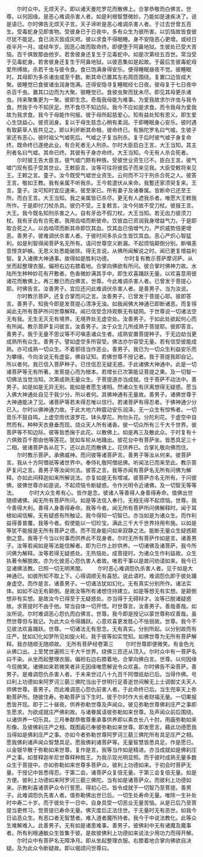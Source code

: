 <!-- { "loadSidebar": true } -->
　　尔时众中。无烦天子。即以诸天曼陀罗花而散佛上。合掌恭敬而白佛言。世尊。以何因缘。是恶心难调杀害人者。如是利根智慧微妙。乃能如是速疾决了。说是语已。尔时佛告无烦天子言。天子谛听是恶心难调杀害人者。于过去世曾五百生。受毒蛇身见即害物。受彼身已于日夜中。多有众生为彼所害。以饥恼故皆食彼尽犹不能足。食已消灭皆成灰烬。彼以求食不得眠睡。身不安隐恶心更增。或经日夜半月一月。或经年岁。因恶心故而取命终。即便堕于阿鼻地狱。生彼处已受大苦恼。百千俱致那由他岁。若舍彼身还复生于见毒蛇中。如是次第经五百世。常当受于见毒蛇身。若舍彼身还复生于阿鼻地狱。以彼恶集如是起故。于最后生彼毒蛇母爱所缚故。杀若干虫与彼令食。食已饱满身得安乐。便得睡眠昼夜不觉。彼睡眠时。其母即为多杀诸虫或至千数。断其命已置其左右周匝围绕。复置口边皆成大聚。彼睡觉已食彼诸虫润身饱满。还得安隐寻复睡眠经七日夜。彼母复于七日夜中杀百千虫。置其口边而为大聚。彼睡觉已。食彼虫聚而犹未尽。即见其母更杀诸虫。持来聚集更为一聚。彼即生念。奇哉我母能为难事。为爱我故求尔许虫与我令食。然我于今不知厌足。然不食尽不知边际。我今不应如是求食。而令我母为爱我故为我求食。我今于母能作何报。彼于母所起慈爱心。知有益处知有恩义。即生爱心生饶益心。彼资润身。复以于母生慈念心稍有柔润。于即睡眠身心安乐。彼时遇有取薪草人皆共见之。即以利斧断其命根。彼命终已。有旃陀罗名曰气嘘。生彼子家还有恶心。彼时祖父气嘘死后。气嘘之子复当刑杀。复于后时彼气嘘子身复命终。既命终已遂绝此业。有合死者无人刑杀。尔时大臣启白王言。大王当知。其主刑者名曰气嘘。其命已终。其彼有子身亦命终。大王当知。今无有人杀合死者。
　　尔时彼王告大臣言。彼气嘘门颇有种族。受彼世业资生已不。臣白王言。彼气嘘门现有孤子受其世业。王敕臣言。汝等可往将彼孤子而来见我。大臣受敕将来见王。王敕之言。童子。汝今既受气嘘世业资生。云何而不习于刑杀合死之人。彼答王言。敬如王教。我有亲属不听我杀。王今若遣伏从来命。我蹔还家须臾复来。王言。童子。汝可知时宜应速来。彼至家已。所有妻子及诸眷属。皆断命已还至王所。而白王言。大王当知。我之亲属皆已杀尽。更无有人遮我杀者。唯愿大王敕我所作。于是即付刀杖杀具。彼仍不受。王复敕言。汝今何故不受刀杖。彼报王言。大王。我今既名知刑杀害之人。自有牙齿不假刀杖。大王当知。若无齿力彼须刀杖。我有牙齿有合死者。我用齿啮而断彼命。饮彼血已资润我身增益气力。于是即取合死之人。以齿啮项而断其命即饮其血。饮其血已倍增气力。严炽威势倍更增恶。善男子。彼难调伏杀害人者。于彼时间多杀众生皆饮其血。恶心严炽心智猛利。如是利智得闻菩萨名无所有。请问世尊空义断漏。不起烦恼颠倒分别。断嗔恚意悭贪妒嫉。无恩义处悉能破除。得无言说。从佛所闻解说之时。闻已更复增益利智。复入诸佛大神通事。故得如是胜利功德。
　　尔时复有教示菩萨摩诃萨。从坐而起整理衣服。偏袒右边右膝着地。合掌向佛欲有所问。彼合掌时佛神力故。水陆所生种种妙花有开敷者。色香微妙满其手中。即生欢喜踊跃无量。以欢喜意用彼诸花而散佛上。再三散已而白佛言。世尊。今此难调杀害人者。已曾发于菩提心耶。时佛告言。汝善男子。宜应还问此难调伏杀害人者。是善男子。当为汝说。
　　尔时教示菩萨。还复合掌而问之言。汝善男子。已曾发于菩提心耶。彼即答言。善男子。知我今即是发菩提心清净无浊。如我闻佛大神通已即断诸恶。而复得闻此无所有菩萨所问世尊解释。闻已信受念持观察无有疑网。于世尊说一切诸法空无有我。无生无灭无有境界。无境界处无虚空处。汝善男子。于如此处欲起何心而有所闻。教示菩萨复问彼言。汝善男子。汝于众生几所成熟于菩提耶。彼即答言。善男子。我于无量不思议等不可嗔恚诸众生者。成熟安置菩提种子。于无边劫当更成熟所有众生。善男子。譬如虚空多所容受。佛法亦尔容受无量。若有信受彼能成熟。亦可成熟一切众生。不着邪径当作恶业。善男子。我已为一切众生利益安乐而为攀缘。今向汝说无有虚妄。佛自证知。若佛世尊不授记者。我于菩提我即自记。所以者何。我已信入菩萨种子。已住信忍无疑无惑。于此诸佛大神通中。此是一切诸菩萨等无有所著。发菩提心而为根本。若增长已次第能证菩提之果。及一切智一切佛法当觉当知。次第成熟无量众生。于菩提道亦当成就。住于菩萨不动法中。善男子。如是如是无异无别。能如是者愿生诸相。然诸众生有厌离想得无疑惑。愿当入佛大神通处自见于我少分。所以者何。其佛神通有无量故。善男子。诸佛世尊于大神通能决了见。诸菩萨等若未得忍唯以信行。若诸菩萨有得忍者。于佛神通少分已入。尔时以佛神通力故。于此大地六种震动安乐润泽。无一众生有惊怖者。一切音乐不鼓自鸣。上虚空雨优波罗花。钵头摩花。拘勿头花。分陀利花。于虚空中自然而有。种种天衣悬垂而现。烧众天人所有诸香。彼一切众所有三千大千世界。彼菩萨等不知边际。彼等皆悉掬于此花。以散佛上。如是再三及散此众。于时复有十六俱致百千那由他等莲花。犹如车轮从地踊出。彼花台中有菩萨坐。皆悉具足三十二相。彼诸菩萨各从花下。还以此花而散佛上。花供养已。合掌礼敬向佛而住。
　　尔时教示菩萨。承佛威神。而问彼等诸菩萨言。善男子等汝从何来。彼菩萨言。我从十方阿僧祇等诸世界中。奉侍礼敬阿僧祇佛。听闻法已而来至此。教示菩萨复问之言。善男子等汝闻何法。彼答之言。我等亦闻有菩萨名无所有问佛为解释。亦如此间释迦如来所解说法。亦复如是无有增减。彼菩萨亦名无所有。于问彼佛。彼佛世尊亦如是说。不起烦恼令断疑惑。令作光明令近诸佛。及一切智无等等法。
　　尔时大众生希有心。皆作是念。彼诸人等善得人身善得寿命。值佛出世随顺诸佛。闻无所有菩萨所问。如是等法信入奉行。无相无得不起烦恼。世尊。我今善得大利。善得人身善得寿命。我等今者。闻无所有菩萨所问佛解释时。闻于耳根如闻信解。无有疑惑有所触证。我今得知一切智已。亦当如是为诸众生。而作利益得善普覆。我等今者。假使能以一切珍宝。满此三千大千世界持用布施。以如是等犹不能报是无所有菩萨之德。而不现身能问如来寂静之法。能断无量众生疑惑颠倒之意。我等于今当以何事而供养此不现身者。尔时无所有菩萨作如是言。诸善男子。汝等若闻如是等法能信解者。即为已作上妙供养。一切诸佛及诸菩萨。我今所问佛为解释。汝等若得无疑惑处。无热恼处。成菩提时。为诸众生作利益故。众生执著令解脱故。亦为化彼恶心怨仇害人者故。唯若干事以是故问劝请如来。我今已显诸佛法教。已照一切无明黑闇。
　　尔时恶心难调怨仇杀害人者。见于如是大神通已。如彼所知不取上下。心得调顺无有喜怒。说此语时。难调怨仇即于彼处踊身虚空。而作是言。诸善男子。一切诸法犹如幻化。无有真实分别所作。诸法实体。如如不动无有颠倒。是故汝等所有诸想住持建立。如是等想无有实想。是颠倒想非有实想。是故汝今已得至于无疑惑处。亦当得于无碍辩才。汝等已脱诸疑惑故。求菩提时不由于他。常当自体一切开悟。时世尊言。汝善男子。善哉善哉。如汝所说。尔时难调恶心怨仇而白佛言。世尊。我今即是授记以蒙世尊称叹善哉。虽然世尊但与我记。为此大众令得踊跃。心意欢喜更发胜心不怯弱故。世尊。我今不见彼法欢喜踊跃。世尊。一切诸法无有思念。无有真实。分别所起。以分别故而有庄严。犹如幻化如梦所见如旋火轮。我于彼等如实觉知。如佛世尊为无所有菩萨解释。我亦随顺无随顺故。
无所有菩萨经卷第三
　　尔时世尊即便微笑。有金色光从佛口出。上至梵世遍照三千大千世界。绕佛三匝还从顶入。尔时众中有一菩萨名曰不染。从坐而起整理衣服。偏袒右边右膝着地。合掌向佛白言。世尊。以何因缘今现微笑。诸佛如来若微笑者非无因缘唯愿解说令众欢喜。尔时佛告不染菩萨。善男子。是难调怨仇杀害人者。于未来世过八十九百千阿僧祇劫已后。当得作佛。号曰利上功德如来阿罗诃三藐三佛陀当出于世明行足善逝世间解无上士调御丈夫天人师佛世尊。善男子。而此难调恶心怨仇前害人者。于此命终已后。当生兜率天上弥勒菩萨所。随彼住寿。弥勒菩萨当下生时。彼于尔时作大长者财福无量。一切果报悉皆开现。即于二十昼夜。供养弥勒世尊及声闻众。彼见弥勒世尊佛刹庄严之事即生愿求。为欲成就庄严佛刹故。与诸眷属请彼弥勒如来世尊。及声闻众前后围绕。以诸供养一切乐具。三月奉献恭敬尊重承事供养即以素衣长八十肘。用画弥勒如来形像。及彼佛刹庄严之相。既图画已奉彼弥勒如来世尊。即发愿言。藉此功德愿我当得如是佛刹庄严之事。亦如今者弥勒世尊阿罗诃三藐三佛陀所有具足庄严之相。愿我佛刹诸声闻众智慧具足。愿我佛刹诸菩萨等。无量智慧皆悉具足。作是愿已。以金银华散于弥勒如来世尊。复作是言。我等当作如是精进。亦当成就如是佛刹庄严之事。如昔释迦牟尼世尊释种胜王。为我示现光明显照。而于彼时成熟无量多数众生于菩提中。亦如弥勒如来世尊多菩萨众。彼利上功德如来。于初会时菩萨无量。于授记中皆悉得忍。于第二会。诸菩萨众复倍无量。于第三会复倍无量。如是方便。彼利上功德如来阿罗诃三藐三佛陀。当有如是诸菩萨众。而彼利上功德如来。示教利喜诸菩萨众令行誓愿。得初心已。皆令成就于一切智乃至菩提。善男子。此难调怨仇先害人者。值弥勒佛出世已后。一切生处寿命无量。唯除一生补处时中寿二十岁。而于彼处于一日中。自身具受一切恶业无量苦恼。从是已后乃至菩提当更修习。觉菩提已寿命无量。佛灭度后正法住世。于无量时无有恶世。如我今日谄恶众生。有恶口者无智慧者。难入道者魔所持者。我今于中说法教化。此等众生难解难入。此善男子。无有如是诸患难事。善男子。彼佛刹中无有诸魔及魔事者。所有利根通敏众生皆集于彼。是故彼佛利上功德如来说法少用功力而得开解。
　　尔时众中有菩萨名无障净月。即从坐起整理衣服。右膝着地合掌向佛欲自决疑。及为此众令断疑故。即以偈颂问世尊曰。
